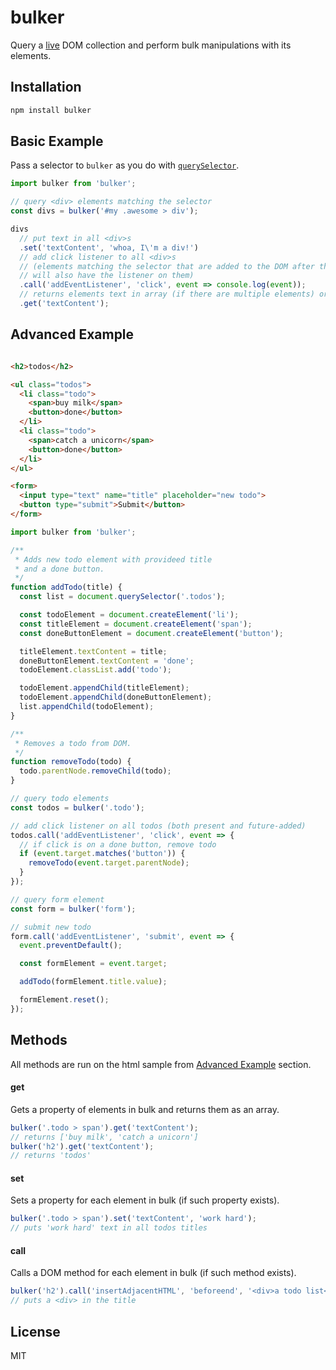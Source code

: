 # bulker

Query a [live](https://www.w3.org/TR/dom/#concept-collection-live) DOM collection and perform bulk manipulations with its elements.

## Installation
```sh
npm install bulker
```
## Basic Example
Pass a selector to `bulker` as you do with [`querySelector`](https://developer.mozilla.org/en-US/docs/Web/API/Element/querySelector).
```javascript
import bulker from 'bulker';

// query <div> elements matching the selector
const divs = bulker('#my .awesome > div');

divs
  // put text in all <div>s
  .set('textContent', 'whoa, I\'m a div!')
  // add click listener to all <div>s
  // (elements matching the selector that are added to the DOM after this
  // will also have the listener on them)
  .call('addEventListener', 'click', event => console.log(event));
  // returns elements text in array (if there are multiple elements) or a string (if single)
  .get('textContent');
```

## Advanced Example
```html

<h2>todos</h2>

<ul class="todos">
  <li class="todo">
    <span>buy milk</span>
    <button>done</button>
  </li>
  <li class="todo">
    <span>catch a unicorn</span>
    <button>done</button>
  </li>
</ul>

<form>
  <input type="text" name="title" placeholder="new todo">
  <button type="submit">Submit</button>
</form>

```
```javascript
import bulker from 'bulker';

/**
 * Adds new todo element with provideed title
 * and a done button.
 */
function addTodo(title) {
  const list = document.querySelector('.todos');

  const todoElement = document.createElement('li');
  const titleElement = document.createElement('span');
  const doneButtonElement = document.createElement('button');

  titleElement.textContent = title;
  doneButtonElement.textContent = 'done';
  todoElement.classList.add('todo');

  todoElement.appendChild(titleElement);
  todoElement.appendChild(doneButtonElement);
  list.appendChild(todoElement);
}

/**
 * Removes a todo from DOM.
 */
function removeTodo(todo) {
  todo.parentNode.removeChild(todo);
}

// query todo elements
const todos = bulker('.todo');

// add click listener on all todos (both present and future-added)
todos.call('addEventListener', 'click', event => {
  // if click is on a done button, remove todo
  if (event.target.matches('button')) {
    removeTodo(event.target.parentNode);
  }
});

// query form element
const form = bulker('form');

// submit new todo
form.call('addEventListener', 'submit', event => {
  event.preventDefault();

  const formElement = event.target;

  addTodo(formElement.title.value);

  formElement.reset();
});

```

## Methods
All methods are run on the html sample from [Advanced Example](#advanced-example) section.

#### get
Gets a property of elements in bulk and returns them as an array.
```javascript
bulker('.todo > span').get('textContent');
// returns ['buy milk', 'catch a unicorn']
bulker('h2').get('textContent');
// returns 'todos'
```

#### set
Sets a property for each element in bulk (if such property exists).
```javascript
bulker('.todo > span').set('textContent', 'work hard');
// puts 'work hard' text in all todos titles
```

#### call
Calls a DOM method for each element in bulk (if such method exists).
```javascript
bulker('h2').call('insertAdjacentHTML', 'beforeend', '<div>a todo list</div>');
// puts a <div> in the title
```

## License
MIT
